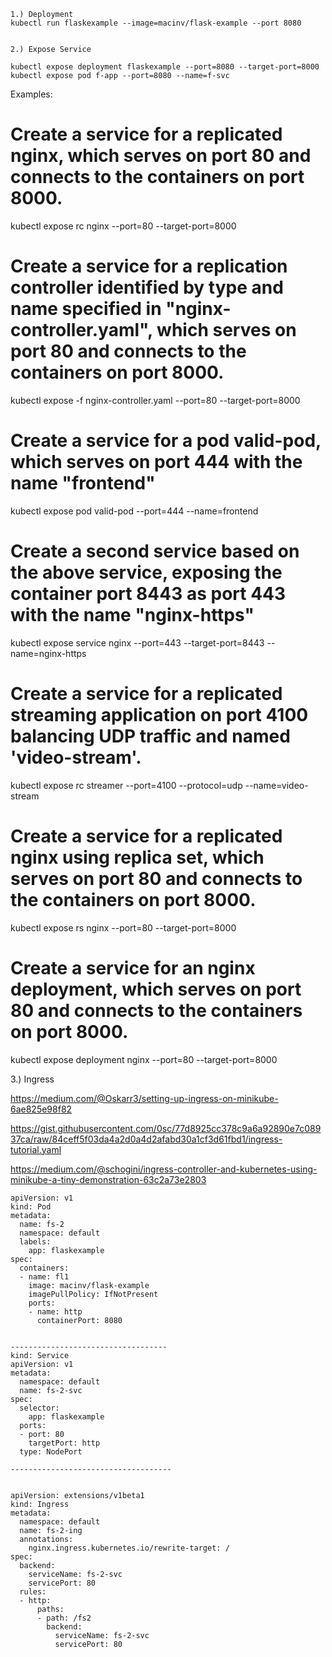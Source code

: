 ```
1.) Deployment
kubectl run flaskexample --image=macinv/flask-example --port 8080


2.) Expose Service

kubectl expose deployment flaskexample --port=8080 --target-port=8000
kubectl expose pod f-app --port=8080 --name=f-svc
```
Examples:
  # Create a service for a replicated nginx, which serves on port 80 and connects to the containers on port 8000.
  kubectl expose rc nginx --port=80 --target-port=8000

  # Create a service for a replication controller identified by type and name specified in "nginx-controller.yaml", which serves on port 80 and connects to the containers on port 8000.
  kubectl expose -f nginx-controller.yaml --port=80 --target-port=8000

  # Create a service for a pod valid-pod, which serves on port 444 with the name "frontend"
  kubectl expose pod valid-pod --port=444 --name=frontend

  # Create a second service based on the above service, exposing the container port 8443 as port 443 with the name "nginx-https"
  kubectl expose service nginx --port=443 --target-port=8443 --name=nginx-https

  # Create a service for a replicated streaming application on port 4100 balancing UDP traffic and named 'video-stream'.
  kubectl expose rc streamer --port=4100 --protocol=udp --name=video-stream

  # Create a service for a replicated nginx using replica set, which serves on port 80 and connects to the containers on port 8000.
  kubectl expose rs nginx --port=80 --target-port=8000

  # Create a service for an nginx deployment, which serves on port 80 and connects to the containers on port 8000.
  kubectl expose deployment nginx --port=80 --target-port=8000
  
  
  
  3.) Ingress
  
https://medium.com/@Oskarr3/setting-up-ingress-on-minikube-6ae825e98f82
  
  https://gist.githubusercontent.com/0sc/77d8925cc378c9a6a92890e7c08937ca/raw/84ceff5f03da4a2d0a4d2afabd30a1cf3d61fbd1/ingress-tutorial.yaml
  
  
https://medium.com/@schogini/ingress-controller-and-kubernetes-using-minikube-a-tiny-demonstration-63c2a73e2803
  
  
  
  
  
```
apiVersion: v1
kind: Pod
metadata:
  name: fs-2
  namespace: default
  labels:
    app: flaskexample
spec:
  containers:
  - name: fl1
    image: macinv/flask-example
    imagePullPolicy: IfNotPresent
    ports:
    - name: http
      containerPort: 8080


-----------------------------------
kind: Service
apiVersion: v1
metadata:
  namespace: default
  name: fs-2-svc
spec:
  selector:
    app: flaskexample
  ports:
  - port: 80
    targetPort: http
  type: NodePort      

------------------------------------


apiVersion: extensions/v1beta1
kind: Ingress
metadata:
  namespace: default
  name: fs-2-ing
  annotations:
    nginx.ingress.kubernetes.io/rewrite-target: /
spec:
  backend:
    serviceName: fs-2-svc
    servicePort: 80
  rules:
  - http:
      paths:
      - path: /fs2
        backend:
          serviceName: fs-2-svc
          servicePort: 80  
  ```
